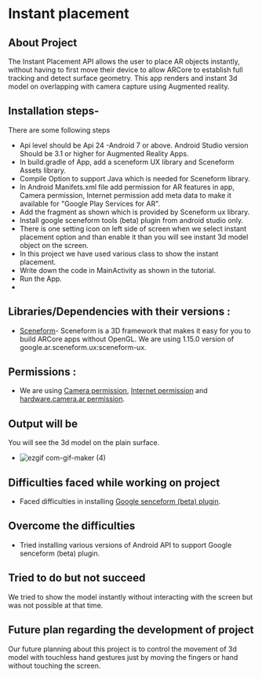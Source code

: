 # Instant placement
## About Project
The Instant Placement API allows the user to place AR objects instantly, without having to first move their device to allow ARCore to establish full tracking and detect surface geometry. This app renders and instant 3d model on overlapping with camera capture using Augmented reality.
## Installation steps-
There are some following steps 
- Api level should be Api 24 -Android 7 or above. Android Studio version Should be 3.1 or higher for Augmented Reality Apps.
- In build.gradle of App, add a sceneform UX library and Sceneform Assets library.
- Compile Option to support Java which is needed for Sceneform library.
- In Android Manifets.xml file add permission for AR features in app, Camera permission, Internet permission add meta data to make it available for "Google Play Services for AR".
- Add the fragment as shown which is provided by Sceneform ux library.
- Install google sceneform tools (beta) plugin from android studio only.
- There is one setting icon on left side of screen when we select instant placement option and than enable it than you will see instant 3d model object on the screen.
- In this project we have used various class to show the instant placement.
- Write down the code in MainActivity as shown in the tutorial.
- Run the App.
- 
## Libraries/Dependencies with their versions :
- [Sceneform](https://developers.google.com/sceneform/develop)- Sceneform is a 3D framework that makes it easy for you to build ARCore apps without OpenGL. We are using 1.15.0 version of google.ar.sceneform.ux:sceneform-ux.
	
## Permissions :
- We are using [Camera permission](https://developer.android.com/guide/topics/media/camera), [Internet permission](https://developer.android.com/training/basics/network-ops/connecting) and [hardware.camera.ar permission](https://developers.google.com/ar/develop/java/enable-arcore).

## Output will be
You will see the 3d model on the plain surface.
- ![ezgif com-gif-maker (4)](https://user-images.githubusercontent.com/78479435/127740790-16bfc993-f30c-46f3-a79b-58ea9ab577fc.gif)

## Difficulties faced while working on project
- Faced difficulties in installing [Google senceform (beta) plugin](https://plugins.jetbrains.com/plugin/10698-google-sceneform-tools-beta-).

## Overcome the difficulties
- Tried installing various versions of Android API to support Google senceform (beta) plugin.

## Tried to do but not succeed
We tried to show the model instantly without interacting with the screen but was not possible at that time.

## Future plan regarding the development of project
Our future planning about this project is to control the movement of 3d model with touchless hand gestures just by moving the fingers or hand without touching the screen.
